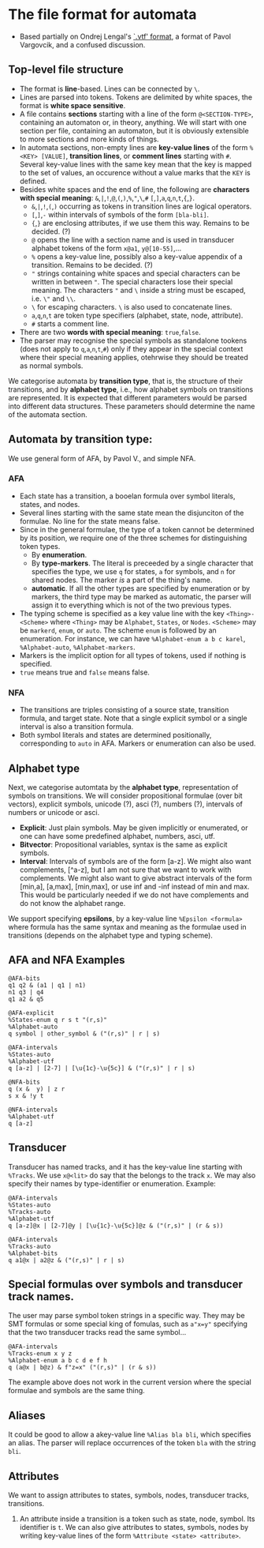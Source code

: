 
# The file format for automata
* Based partially on Ondrej Lengal's [`.vtf' format](https://discord.com/channels/@me/864885374375821312/980792642927460372), a format of Pavol Vargovcik, and a confused discussion.

## Top-level file structure
* The format is **line**-based. Lines can be connected by `\`.
* Lines are parsed into tokens. Tokens are delimited by white spaces, the format is **white space sensitive**.
* A file contains **sections** starting with a line of the form `@<SECTION-TYPE>`, containing an automaton or, in theory, anything. We will start with one section per file, containing an automaton, but it is obviously extensible to more sections and more kinds of things.
* In automata sections, non-empty lines are **key-value lines** of the form `%<KEY> [VALUE]`, **transition lines**, or **comment lines** starting with `#`. Several key-value lines with the same key mean that the key is mapped to the set of values, an occurence without a value marks that the `KEY` is defined. 
* Besides white spaces and the end of line, the following are **characters with special meaning**: `&`,`|`,`!`,`@`,`(`,`)`,`%`,`"`,`\`,`#` `[`,`]`,`a`,`q`,`n`,`t`,`{`,`}`.
  * `&`,`|`,`!`,`(`,`)` occurring as tokens in transition lines are logical operators.
  * `[`,`]`,`-` within intervals of symbols of the form `[bla-bli]`.
  * `{`,`}` are enclosing attributes, if we use them this way. Remains to be decided. (?)
  * `@` opens the line with a section name and is used in transducer alphabet tokens of the form `x@a1`, `y@[10-55]`,...
  * `%` opens a key-value line, possibly also a key-value appendix of a transition. Remains to be decided. (?)
  * `"` strings containing white spaces and special characters can be written in between `"`. The special characters lose their special meaning. The characters `"` and `\` inside a string must be escaped, i.e. `\"` and `\\`. 
  * `\` for escaping characters. `\` is also used to concatenate lines.
  * `a`,`q`,`n`,`t` are token type specifiers (alphabet, state, node, attribute). 
  * `#` starts a comment line.
* There are two **words with special meaning**: `true`,`false`.
* The parser may recognise the special symbols as standalone tookens (does not apply to `q`,`a`,`n`,`t`,`#`) only if they appear in the special context where their special meaning applies, otehrwise they should be treated as normal symbols.

We categorise automata by **transition type**, that is, the structure of their transitions, and by **alphabet type**, i.e., how alphabet symbols on transitions are represented. It is expected that different parameters would be parsed into different data structures. These parameters should determine the name of the automata section.

## Automata by transition type: 
We use general form of AFA, by Pavol V., and simple NFA.

### AFA 
* Each state has a transition, a booelan formula over symbol literals, states, and nodes.
* Several lines starting with the same state mean the disjunciton of the formulae. No line for the state means false. 
* Since in the general formulae, the type of a token cannot be determined by its position, we require one of the three schemes for distinguishing token types.
  * By **enumeration**.
  * By **type-markers**. The literal is preceeded by a single character that specifies the type, we use `q` for states, `a` for symbols, and `n` for shared nodes. The marker *is* a part of the thing's name. 
  * **automatic**. If all the other types are specified by enumeration or by markers, the third type may be marked as automatic, the parser will assign it to everything which is not of the two previous types. 
* The typing scheme is specified as a key value line with the key  `<Thing>-<Scheme>` where  `<Thing>` may be `Alphabet`, `States`, or `Nodes`. `<Scheme>` may be `markerd`, `enum`, or `auto`.  The scheme `enum` is followed by an enumeration.  For instance, we can have `%Alphabet-enum a b c karel`, `%Alphabet-auto`, `%Alphabet-markers`.
* Markers is the implicit option for all types of tokens, used if nothing is specified.
* `true` means true and `false` means false.

### NFA 
* The transitions are triples consisting of a source state, transition formula, and target state. Note that a single explicit symbol or a single interval is also a transition formula. 
* Both symbol literals and states are determined positionally, corresponding to `auto` in AFA. Markers or enumeration can also be used.

## Alphabet type
Next, we categorise automtata by the **alphabet type**, representation of symbols on transitions. We will consider propositional formulae (over bit vectors), explicit symbols, unicode (?), asci (?), numbers (?), intervals of numbers or unicode or asci.
* **Explicit**: Just plain symbols. May be given implicitly or enumerated, or one can have some predefined alphabet, numbers, asci, utf.
* **Bitvector**: Propositional variables, syntax is the same as explicit symbols.
* **Interval**: Intervals of symbols are of the form [a-z]. We might also want complements, [^a-z], but I am not sure that we want to work with complements. We might also want to give abstract intervals of the form [min,a], [a,max], [min,max], or use inf and -inf instead of min and max. This would be particularly needed if we do not have complements and do not know the alphabet range.

We support specifying **epsilons**, by a key-value line `%Epsilon <formula>` where formula has the same syntax and meaning as the formulae used in transitions (depends on the alphabet type and typing scheme).

## AFA and NFA Examples
```
@AFA-bits
q1 q2 & (a1 | q1 | n1)
n1 q3 | q4
q1 a2 & q5
```
```
@AFA-explicit
%States-enum q r s t "(r,s)"
%Alphabet-auto
q symbol | other_symbol & ("(r,s)" | r | s)
```
```
@AFA-intervals
%States-auto
%Alphabet-utf
q [a-z] | [2-7] | [\u{1c}-\u{5c}] & ("(r,s)" | r | s)
```
```
@NFA-bits
q (x &  y) | z r
s x & !y t
```
```
@NFA-intervals
%Alphabet-utf
q [a-z]
```
## Transducer
Transducer has named tracks, and it has the key-value line starting with `%Tracks`. We use `x@<lit>` do say that the <lit> belongs to the track `x`. We may also specify their names by type-identifier or enumeration. Example:
```
@AFA-intervals
%States-auto
%Tracks-auto
%Alphabet-utf
q [a-z]@x | [2-7]@y | [\u{1c}-\u{5c}]@z & ("(r,s)" | (r & s))
```
``` 
@AFA-intervals
%Tracks-auto
%Alphabet-bits
q a1@x | a2@z & ("(r,s)" | r | s)
```
 
## Special formulas over symbols and transducer track names.
The user may parse symbol token strings in a specific way. They may be SMT formulas or some special king of fomulas, such as `a"x=y"` specifying that the two transducer tracks read the same symbol... 

``` 
@AFA-intervals
%Tracks-enum x y z
%Alphabet-enum a b c d e f h
q (a@x | b@z) & f"z=x" ("(r,s)" | (r & s))
```
The example above does not work in the current version where the special formulae and symbols are the same thing.
 
## Aliases 
It could be good to allow a akey-value line `%Alias bla bli`, which specifies an alias. The parser will replace occurrences of the token `bla` with the string `bli`.

## Attributes
We want to assign attributes to states, symbols, nodes, transducer tracks, transitions. 
1. An attribute inside a transition is a token such as state, node, symbol. Its identifier is `t`. We can also give attributes to states, symbols, nodes by writing key-value lines of the form `%Attribute <state> <attribute>`. 
